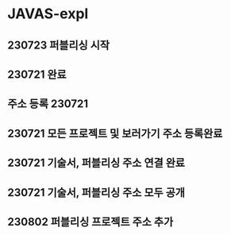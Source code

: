 # JAVAS-expl
## 230723 퍼블리싱 시작
## 230721 완료
## 주소 등록 230721
## 230721 모든 프로젝트 및 보러가기 주소 등록완료
## 230721 기술서, 퍼블리싱 주소 연결 완료
## 230721 기술서, 퍼블리싱 주소 모두 공개
## 230802 퍼블리싱 프로젝트 주소 추가